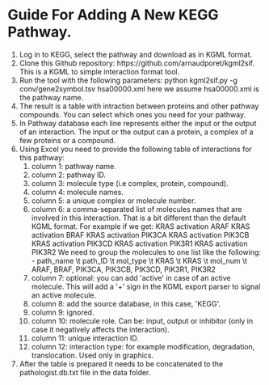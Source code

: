 # Guide For Adding A New KEGG Pathway.
<ol>
<li> Log in to KEGG, select the pathway and download as in KGML format.
<li> Clone this Github repository: https://github.com/arnaudporet/kgml2sif. This is a KGML to simple interaction format tool.
<li> Run the tool with the following parameters: python kgml2sif.py -g conv/gene2symbol.tsv hsa00000.xml here we assume hsa00000.xml is the pathway name.
<li> The result is a table with intraction between proteins and other pathway compounds. You can select which ones you need for your pathway.
<li> In Pathway database each line represents either the input or the output of an interaction. The input or the output can a protein, a complex of a few proteins or a compound.
<li> Using Excel you need to provide the following table of interactions for this pathway:
	<ol>
		<li> column 1: pathway name.
		<li> column 2: pathway ID.
		<li> column 3: molecule type (i.e complex, protein, compound).
		<li> column 4: molecule names.
		<li> column 5: a unique complex or molecule number.
		<li> column 6: a comma-separated list of molecules names that are involved in this interaction. That is a bit different than the default KGML format. For example if we get:
			KRAS	activation	ARAF
			KRAS	activation	BRAF
			KRAS	activation	PIK3CA
			KRAS	activation	PIK3CB
			KRAS	activation	PIK3CD
			KRAS	activation	PIK3R1
			KRAS	activation	PIK3R2
			We need to group the molecules to one list like the following:
			- path_name \t path_ID \t mol_type \t KRAS \t KRAS \t mol_num \t ARAF, BRAF, PIK3CA, PIK3CB, PIK3CD, PIK3R1, PIK3R2
		<li> column 7: optional: you can add 'active' in case of an active molecule. This will add a '+' sign in the KGML export parser to signal an active molecule.
		<li> column 8: add the source database, in this case, 'KEGG'.
		<li> column 9: ignored.
		<li> column 10: molecule role. Can be: input, output or inhibitor (only in case it negatively affects the interaction).
		<li> column 11: unique interaction ID.
		<li> column 12: interaction type: for example modification, degradation, translocation. Used only in graphics.
	</ol>
<li> After the table is prepared it needs to be concatenated to the pathologist.db.txt file in the data folder.
</ol>